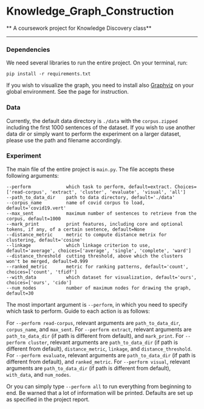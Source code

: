 # Knowledge_Graph_Construction
** A coursework project for Knowledge Discovery class**

-----------------------------

### Dependencies

We need several libraries to run the entire project. On your terminal, run:

```
pip install -r requirements.txt
```

If you wish to visualize the graph, you need to install also [Graphviz](https://www.graphviz.org/download/) on your global environment. See the page for instruction.

### Data

Currently, the default data directory is `./data` with the `corpus.zipped` including the first 1000 sentences of the dataset. If you wish to use another data dir or simply want to perform the experiment on a larger dataset, please use the path and filename accordingly.


### Experiment

The main file of the entire project is `main.py`. The file accepts these following arguments:

```
--perform             which task to perform, default=extract. Choices=['read-corpus', 'extract', 'cluster', 'evaluate', 'visual', 'all']
--path_to_data_dir    path to data directory, default='./data'
--corpus_name         name of covid corpus to load, default='covid19.vert'
--max_sent            maximum number of sentences to retrieve from the corpus, default=1000
--mark_print          print features, including core and optional tokens, if any, of a certain sentence, default=None
--distance_metric     metric to compute distance metrix for clustering, default='cosine'
--linkage             which linkage criterion to use, default='average', choices=['average', 'single', 'complete', 'ward']
--distance_threshold  cutting threshold, above which the clusters won't be merged, default=0.999
--ranked_metric       metric for ranking patterns, default='count', choices=['count', 'tfidf']
--with_data           which dataset for visualization, default='ours', choices=['ours', 'cido']
--num_nodes           number of maximum nodes for drawing the graph, default=30
```

The most important argument is `--perform`, in which you need to specify which task to perform. Guide to each action is as follows:

For `--perform read-corpus`, relevant arguments are `path_to_data_dir`, `corpus_name`, and `max_sent`.
For `--perform extract`, relevant arguments are `path_to_data_dir` (if path is different from default), and `mark_print`.
For `--perform cluster`, relevant arguments are `path_to_data_dir` (if path is different from default), `distance_metric`, `linkage`, and `distance_threshold`.
For `--perform evaluate`, relevant arguments are `path_to_data_dir` (if path is different from default), and `ranked_metric`.
For `--perform visual`, relevant arguments are `path_to_data_dir` (if path is different from default), `with_data`, and `num_nodes`.

Or you can simply type `--perform all` to run everything from beginning to end. Be warned that a lot of information will be printed. Defaults are set up as specified in the project report.
